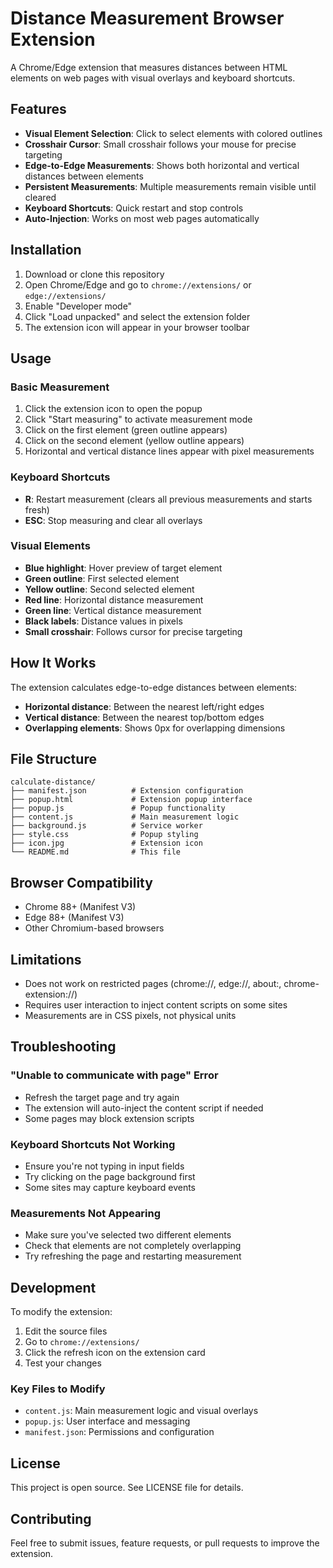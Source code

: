 # Distance Measurement Browser Extension

A Chrome/Edge extension that measures distances between HTML elements on web pages with visual overlays and keyboard shortcuts.

## Features

- **Visual Element Selection**: Click to select elements with colored outlines
- **Crosshair Cursor**: Small crosshair follows your mouse for precise targeting
- **Edge-to-Edge Measurements**: Shows both horizontal and vertical distances between elements
- **Persistent Measurements**: Multiple measurements remain visible until cleared
- **Keyboard Shortcuts**: Quick restart and stop controls
- **Auto-Injection**: Works on most web pages automatically

## Installation

1. Download or clone this repository
2. Open Chrome/Edge and go to `chrome://extensions/` or `edge://extensions/`
3. Enable "Developer mode"
4. Click "Load unpacked" and select the extension folder
5. The extension icon will appear in your browser toolbar

## Usage

### Basic Measurement
1. Click the extension icon to open the popup
2. Click "Start measuring" to activate measurement mode
3. Click on the first element (green outline appears)
4. Click on the second element (yellow outline appears)
5. Horizontal and vertical distance lines appear with pixel measurements

### Keyboard Shortcuts
- **R**: Restart measurement (clears all previous measurements and starts fresh)
- **ESC**: Stop measuring and clear all overlays

### Visual Elements
- **Blue highlight**: Hover preview of target element
- **Green outline**: First selected element
- **Yellow outline**: Second selected element
- **Red line**: Horizontal distance measurement
- **Green line**: Vertical distance measurement
- **Black labels**: Distance values in pixels
- **Small crosshair**: Follows cursor for precise targeting

## How It Works

The extension calculates edge-to-edge distances between elements:
- **Horizontal distance**: Between the nearest left/right edges
- **Vertical distance**: Between the nearest top/bottom edges
- **Overlapping elements**: Shows 0px for overlapping dimensions

## File Structure

```
calculate-distance/
├── manifest.json          # Extension configuration
├── popup.html             # Extension popup interface
├── popup.js               # Popup functionality
├── content.js             # Main measurement logic
├── background.js          # Service worker
├── style.css              # Popup styling
├── icon.jpg               # Extension icon
└── README.md              # This file
```

## Browser Compatibility

- Chrome 88+ (Manifest V3)
- Edge 88+ (Manifest V3)
- Other Chromium-based browsers

## Limitations

- Does not work on restricted pages (chrome://, edge://, about:, chrome-extension://)
- Requires user interaction to inject content scripts on some sites
- Measurements are in CSS pixels, not physical units

## Troubleshooting

### "Unable to communicate with page" Error
- Refresh the target page and try again
- The extension will auto-inject the content script if needed
- Some pages may block extension scripts

### Keyboard Shortcuts Not Working
- Ensure you're not typing in input fields
- Try clicking on the page background first
- Some sites may capture keyboard events

### Measurements Not Appearing
- Make sure you've selected two different elements
- Check that elements are not completely overlapping
- Try refreshing the page and restarting measurement

## Development

To modify the extension:

1. Edit the source files
2. Go to `chrome://extensions/`
3. Click the refresh icon on the extension card
4. Test your changes

### Key Files to Modify
- `content.js`: Main measurement logic and visual overlays
- `popup.js`: User interface and messaging
- `manifest.json`: Permissions and configuration

## License

This project is open source. See LICENSE file for details.

## Contributing

Feel free to submit issues, feature requests, or pull requests to improve the extension.